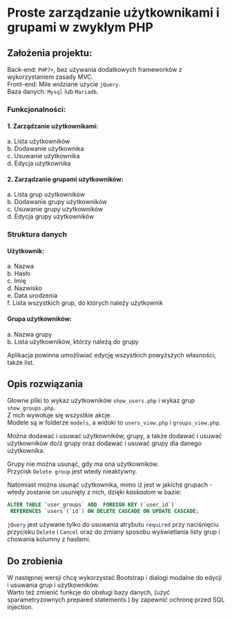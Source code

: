 # Proste zarządzanie użytkownikami i grupami w zwykłym PHP 

## Założenia projektu:  

Back-end: `PHP7+`, bez używania dodatkowych frameworków z wykorzystaniem zasady MVC.  
Front-end: Mile widziane użycie `jQuery`.  
Baza danych: `Mysql` lub `Mariadb`.  


### Funkcjonalności:
 
#### 1. Zarządzanie użytkownikami:
 
a. Lista użytkowników  
b. Dodawanie użytkownika  
c. Usuwanie użytkownika  
d. Edycja użytkownika  
 
#### 2. Zarządzanie grupami użytkowników:
 
a. Lista grup użytkowników  
b. Dodawanie grupy użytkowników  
c. Usuwanie grupy użytkowników  
d. Edycja grupy użytkowników  

### Struktura danych
 
#### Użytkownik:

a. Nazwa  
b. Hasło  
c. Imię  
d. Nazwisko  
e. Data urodzenia  
f. Lista wszystkich grup, do których należy użytkownik  

#### Grupa użytkowników:

a. Nazwa grupy   
b. Lista użytkowników, którzy należą do grupy  
 
Aplikacja powinna umożliwiać edycję wszystkich powyższych własności, także list.    

## Opis rozwiązania

Głowne pliki to wykaz użytkowników `show_users.php` i wykaz grup `show_groups.php`.  
Z nich wywołuje się wszystkie akcje.  
Modele są w folderze `models`, a widoki to `users_view.php` i `groups_view.php`.  

Można dodawać i usuwać użytkowników, grupy, a także dodawać i usuwać użytkowników do/z grupy oraz dodawać i usuwać grupy dla danego użytkownika.  

Grupy nie można usunąć, gdy ma ona użytkowników.  
Przycisk `Delete group` jest wtedy nieaktywny.  

Natomiast można usunąć użytkownika, mimo iż jest w jakichś grupach - wtedy zostanie on usunięty z nich, dzięki *kaskadom* w bazie:  

```sql
ALTER TABLE `user_groups` ADD  FOREIGN KEY (`user_id`)
 REFERENCES `users`(`id`) ON DELETE CASCADE ON UPDATE CASCADE;
```

`jQuery` jest używane tylko do usuwania atrybutu `required` przy naciśnięciu przycisku `Delete` i `Cancel` oraz do zmiany sposobu wyświetlania listy grup i chowania kolumny z hasłami.  

## Do zrobienia

W następnej wersji chcę wykorzystać Bootstrap i dialogi modalne do edycji i usuwania grup i użytkowników.  
Warto też zmienić funkcje do obsługi bazy danych, (użyć sparametryzownych prepared statements ) by zapewnić ochronę przed SQL injection.  

